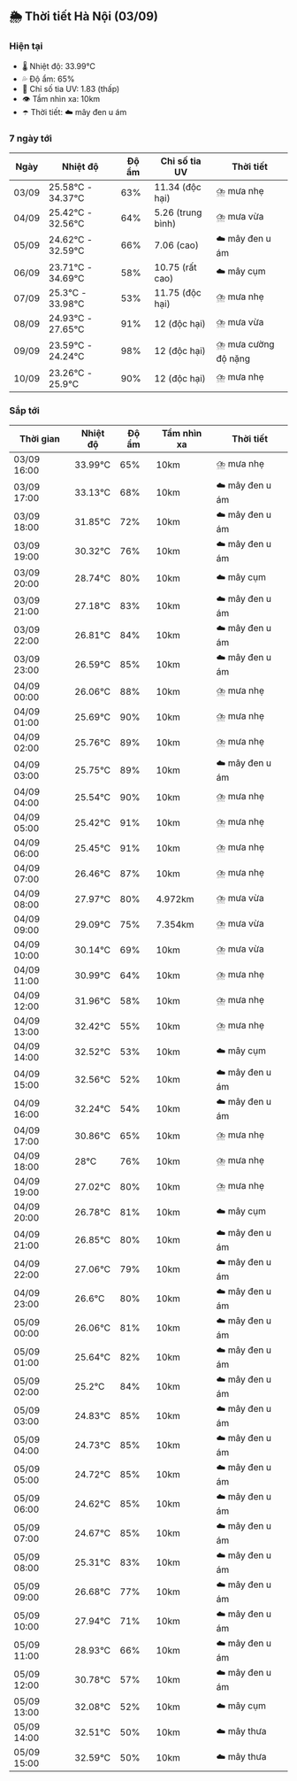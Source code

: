 ## 🌦️ Thời tiết Hà Nội (03/09)

### Hiện tại

- 🌡️ Nhiệt độ: 33.99℃
- 💦 Độ ẩm: 65%
- 🌟 Chỉ số tia UV: 1.83 (thấp)
- 👁️ Tầm nhìn xa: 10km
- ☂️ Thời tiết: ☁️ mây đen u ám

### 7 ngày tới

| Ngày | Nhiệt độ | Độ ẩm | Chỉ số tia UV | Thời tiết |
| --- | --- | --- | --- | --- |
| 03/09 | 25.58℃ - 34.37℃ | 63% | 11.34 (độc hại) | ⛈️ mưa nhẹ |
| 04/09 | 25.42℃ - 32.56℃ | 64% | 5.26 (trung bình) | ⛈️ mưa vừa |
| 05/09 | 24.62℃ - 32.59℃ | 66% | 7.06 (cao) | ☁️ mây đen u ám |
| 06/09 | 23.71℃ - 34.69℃ | 58% | 10.75 (rất cao) | ☁️ mây cụm |
| 07/09 | 25.3℃ - 33.98℃ | 53% | 11.75 (độc hại) | ⛈️ mưa nhẹ |
| 08/09 | 24.93℃ - 27.65℃ | 91% | 12 (độc hại) | ⛈️ mưa vừa |
| 09/09 | 23.59℃ - 24.24℃ | 98% | 12 (độc hại) | ⛈️ mưa cường độ nặng |
| 10/09 | 23.26℃ - 25.9℃ | 90% | 12 (độc hại) | ⛈️ mưa nhẹ |

### Sắp tới

| Thời gian | Nhiệt độ | Độ ẩm | Tầm nhìn xa | Thời tiết |
| --- | --- | --- | --- | --- |
| 03/09 16:00 | 33.99℃ | 65% | 10km | ⛈️ mưa nhẹ |
| 03/09 17:00 | 33.13℃ | 68% | 10km | ☁️ mây đen u ám |
| 03/09 18:00 | 31.85℃ | 72% | 10km | ☁️ mây đen u ám |
| 03/09 19:00 | 30.32℃ | 76% | 10km | ☁️ mây đen u ám |
| 03/09 20:00 | 28.74℃ | 80% | 10km | ☁️ mây cụm |
| 03/09 21:00 | 27.18℃ | 83% | 10km | ☁️ mây đen u ám |
| 03/09 22:00 | 26.81℃ | 84% | 10km | ☁️ mây đen u ám |
| 03/09 23:00 | 26.59℃ | 85% | 10km | ☁️ mây đen u ám |
| 04/09 00:00 | 26.06℃ | 88% | 10km | ⛈️ mưa nhẹ |
| 04/09 01:00 | 25.69℃ | 90% | 10km | ⛈️ mưa nhẹ |
| 04/09 02:00 | 25.76℃ | 89% | 10km | ⛈️ mưa nhẹ |
| 04/09 03:00 | 25.75℃ | 89% | 10km | ☁️ mây đen u ám |
| 04/09 04:00 | 25.54℃ | 90% | 10km | ⛈️ mưa nhẹ |
| 04/09 05:00 | 25.42℃ | 91% | 10km | ⛈️ mưa nhẹ |
| 04/09 06:00 | 25.45℃ | 91% | 10km | ⛈️ mưa nhẹ |
| 04/09 07:00 | 26.46℃ | 87% | 10km | ⛈️ mưa nhẹ |
| 04/09 08:00 | 27.97℃ | 80% | 4.972km | ⛈️ mưa vừa |
| 04/09 09:00 | 29.09℃ | 75% | 7.354km | ⛈️ mưa vừa |
| 04/09 10:00 | 30.14℃ | 69% | 10km | ⛈️ mưa vừa |
| 04/09 11:00 | 30.99℃ | 64% | 10km | ⛈️ mưa nhẹ |
| 04/09 12:00 | 31.96℃ | 58% | 10km | ⛈️ mưa nhẹ |
| 04/09 13:00 | 32.42℃ | 55% | 10km | ⛈️ mưa nhẹ |
| 04/09 14:00 | 32.52℃ | 53% | 10km | ☁️ mây cụm |
| 04/09 15:00 | 32.56℃ | 52% | 10km | ☁️ mây đen u ám |
| 04/09 16:00 | 32.24℃ | 54% | 10km | ☁️ mây đen u ám |
| 04/09 17:00 | 30.86℃ | 65% | 10km | ⛈️ mưa nhẹ |
| 04/09 18:00 | 28℃ | 76% | 10km | ⛈️ mưa nhẹ |
| 04/09 19:00 | 27.02℃ | 80% | 10km | ⛈️ mưa nhẹ |
| 04/09 20:00 | 26.78℃ | 81% | 10km | ☁️ mây cụm |
| 04/09 21:00 | 26.85℃ | 80% | 10km | ☁️ mây đen u ám |
| 04/09 22:00 | 27.06℃ | 79% | 10km | ☁️ mây đen u ám |
| 04/09 23:00 | 26.6℃ | 80% | 10km | ☁️ mây đen u ám |
| 05/09 00:00 | 26.06℃ | 81% | 10km | ☁️ mây đen u ám |
| 05/09 01:00 | 25.64℃ | 82% | 10km | ☁️ mây đen u ám |
| 05/09 02:00 | 25.2℃ | 84% | 10km | ☁️ mây đen u ám |
| 05/09 03:00 | 24.83℃ | 85% | 10km | ☁️ mây đen u ám |
| 05/09 04:00 | 24.73℃ | 85% | 10km | ☁️ mây đen u ám |
| 05/09 05:00 | 24.72℃ | 85% | 10km | ☁️ mây đen u ám |
| 05/09 06:00 | 24.62℃ | 85% | 10km | ☁️ mây đen u ám |
| 05/09 07:00 | 24.67℃ | 85% | 10km | ☁️ mây đen u ám |
| 05/09 08:00 | 25.31℃ | 83% | 10km | ☁️ mây đen u ám |
| 05/09 09:00 | 26.68℃ | 77% | 10km | ☁️ mây đen u ám |
| 05/09 10:00 | 27.94℃ | 71% | 10km | ☁️ mây đen u ám |
| 05/09 11:00 | 28.93℃ | 66% | 10km | ☁️ mây đen u ám |
| 05/09 12:00 | 30.78℃ | 57% | 10km | ☁️ mây đen u ám |
| 05/09 13:00 | 32.08℃ | 52% | 10km | ☁️ mây cụm |
| 05/09 14:00 | 32.51℃ | 50% | 10km | ☁️ mây thưa |
| 05/09 15:00 | 32.59℃ | 50% | 10km | ☁️ mây thưa |
